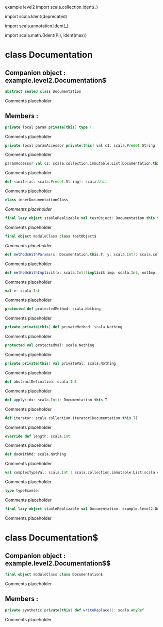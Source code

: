 example
level2
import scala.collection.Ident(_)

import scala.Ident(deprecated)

import scala.annotation.Ident(_)

import scala.math.{Ident(Pi), Ident(max)}

# class Documentation

## Companion object : example.level2.Documentation$

```scala
abstract sealed class Documentation
```

Comments placeholder
## Members :

```scala
private local param private[this] type T: 
```
Comments placeholder
```scala
private local paramAccessor private[this] val c1: scala.Predef.String
```
Comments placeholder
```scala
paramAccessor val c2: scala.collection.immutable.List[Documentation.this.T]
```
Comments placeholder
```scala
def <init>(ac: scala.Predef.String): scala.Unit
```
Comments placeholder
```scala
class innerDocumentationClass
```

*Comments placeholder*
```scala
final lazy object stableRealizable val testObject: Documentation.this.testObject
```
Comments placeholder
```scala
final object moduleClass class testObject$
```

*Comments placeholder*
```scala
def methodsWithParams(x: Documentation.this.T, y: scala.Int): scala.collection.immutable.List[scala.collection.Map[scala.Int, Documentation.this.T]]
```
Comments placeholder
```scala
def methodsWithImplicit(x: scala.Int)(implicit imp: scala.Int, notImp: scala.Predef.String): scala.Nothing
```
Comments placeholder
```scala
val v: scala.Int
```
Comments placeholder
```scala
protected def protectedMethod: scala.Nothing
```
Comments placeholder
```scala
private private[this] def privateMethod: scala.Nothing
```
Comments placeholder
```scala
protected val protectedVal: scala.Nothing
```
Comments placeholder
```scala
private private[this] val privateVal: scala.Nothing
```
Comments placeholder
```scala
def abstractDefinition: scala.Int
```
Comments placeholder
```scala
def apply(idx: scala.Int): Documentation.this.T
```
Comments placeholder
```scala
def iterator: scala.collection.Iterator[Documentation.this.T]
```
Comments placeholder
```scala
override def length: scala.Int
```
Comments placeholder
```scala
def docWithMd: scala.Nothing
```
Comments placeholder
```scala
val complexTypeVal: scala.Int | scala.collection.immutable.List[scala.collection.immutable.List[Documentation.this.T]] & scala.Predef.String | scala.Tuple2[scala.Double | scala.Int, scala.Double] | scala.Function1[scala.Int, scala.Predef.String]
```
Comments placeholder
```scala
type typeExamle: 
```
Comments placeholder


```scala
final lazy object stableRealizable val Documentation: example.level2.Documentation
```
Comments placeholder

# class Documentation$

## Companion object : example.level2.Documentation$$

```scala
final object moduleClass class Documentation$
```

Comments placeholder
## Members :

```scala
private synthetic private[this] def writeReplace(): scala.AnyRef
```
Comments placeholder

